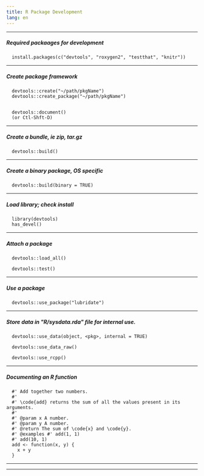 ```yaml
---
title: R Package Development
lang: en
---
```


***

##### Required packaages for development
```
  install.packages(c("devtools", "roxygen2", "testthat", "knitr"))
```

***

##### Create package framework
```
  devtools::create("~/path/pkgName")
  devtools::create_package("~/path/pkgName")

  
  devtools::document() 
  (or Ctl-Shft-D)
```

***

##### Create a bundle, ie zip, tar.gz
```
  devtools::build()
```

***

##### Create a binary package, OS specific
```
  devtools::build(binary = TRUE)
```

***

##### Load library; check install
```
  library(devtools)
  has_devel()
```

***

#####  Attach a package
```
  devtools::load_all()
  
  devtools::test()
```

***

##### Use a package
```
  devtools::use_package("lubridate")
```

***

##### Store data in "R/sysdata.rda" file for internal use.
```
  devtools::use_data(object, <pkg>, internal = TRUE)
  
  devtools::use_data_raw()
  
  devtools::use_rcpp()
```

***

##### Documenting an R function

```
  #' Add together two numbers. 
  #'
  #' \code{add} returns the sum of all the values present in its arguments.
  #' 
  #' @param x A number. 
  #' @param y A number. 
  #' @return The sum of \code{x} and \code{y}. 
  #' @examples #' add(1, 1) 
  #' add(10, 1) 
  add <- function(x, y) {
    x + y 
  }
```

***
***



